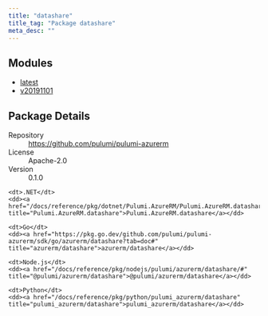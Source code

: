 ```yaml
---
title: "datashare"
title_tag: "Package datashare"
meta_desc: ""
---
```


<!-- WARNING: this file was generated by Pulumi Docs Generator. -->
<!-- Do not edit by hand unless you're certain you know what you are doing! -->



<h2 id="modules">Modules</h2>
<ul class="api">
    <li><a href="latest/" title="latest"><span class="symbol module"></span>latest</a></li>
    <li><a href="v20191101/" title="v20191101"><span class="symbol module"></span>v20191101</a></li>
</ul>

<h2 id="package-details">Package Details</h2>
<dl class="package-details">
	<dt>Repository</dt>
	<dd><a href="https://github.com/pulumi/pulumi-azurerm">https://github.com/pulumi/pulumi-azurerm</a></dd>
	<dt>License</dt>
	<dd>Apache-2.0</dd>
	<dt>Version</dt>
	<dd>0.1.0</dd>
</dl>



<dl class="tabular">

    <dt>.NET</dt>
    <dd><a href="/docs/reference/pkg/dotnet/Pulumi.AzureRM/Pulumi.AzureRM.datashare.html" title="Pulumi.AzureRM.datashare">Pulumi.AzureRM.datashare</a></dd>

    <dt>Go</dt>
    <dd><a href="https://pkg.go.dev/github.com/pulumi/pulumi-azurerm/sdk/go/azurerm/datashare?tab=doc#" title="azurerm/datashare">azurerm/datashare</a></dd>

    <dt>Node.js</dt>
    <dd><a href="/docs/reference/pkg/nodejs/pulumi/azurerm/datashare/#" title="@pulumi/azurerm/datashare">@pulumi/azurerm/datashare</a></dd>

    <dt>Python</dt>
    <dd><a href="/docs/reference/pkg/python/pulumi_azurerm/datashare" title="pulumi_azurerm/datashare">pulumi_azurerm/datashare</a></dd>

</dl>

